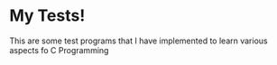 # My Tests!
This are some test programs that I have implemented to learn various aspects fo C Programming
